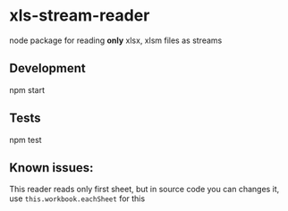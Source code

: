 # xls-stream-reader

node package for reading **only** xlsx, xlsm files as streams

## Development

  npm start

## Tests

  npm test

## Known issues:

This reader reads only first sheet, but in source code you can changes it, use `this.workbook.eachSheet` for this

